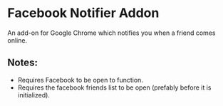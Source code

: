 # Facebook Notifier Addon
An add-on for Google Chrome which notifies you when a friend comes online.

## Notes:
* Requires Facebook to be open to function.
* Requires the facebook friends list to be open (prefably before it is initialized).